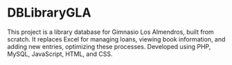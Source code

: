 # DBLibraryGLA
This project is a library database for Gimnasio Los Almendros, built from scratch. It replaces Excel for managing loans, viewing book information, and adding new entries, optimizing these processes. Developed using PHP, MySQL, JavaScript, HTML, and CSS.
